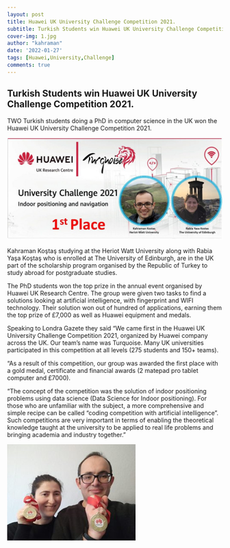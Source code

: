 ```yaml
---
layout: post
title: Huawei UK University Challenge Competition 2021.
subtitle: Turkish Students win Huawei UK University Challenge Competition 2021.
cover-img: 1.jpg
author: "kahraman"
date: '2022-01-27'
tags: [Huawei,University,Challenge]
comments: true
---
```


## Turkish Students win Huawei UK University Challenge Competition 2021.


TWO Turkish students doing a PhD in computer science in the UK won the Huawei UK University Challenge Competition 2021.

![cmd](1.jpg)

Kahraman Koştaş studying at the Heriot Watt University along with Rabia Yaşa Koştaş who is enrolled at The University of Edinburgh, are in the UK part of the scholarship program organised by the Republic of Turkey to study abroad for postgraduate studies.

The PhD students won the top prize in the annual event organised by Huawei UK Research Centre. The group were given two tasks to find a solutions looking at artificial intelligence, with fingerprint and WIFI technology.  Their solution won out of hundred of applications, earning them the top prize of £7,000 as well as Huawei equipment and medals.

Speaking to Londra Gazete they said “We came first in the Huawei UK University Challenge Competition 2021, organized by Huawei company across the UK. Our team’s name was Turquoise. Many UK universities participated in this competition at all levels (275 students and 150+ teams).


“As a result of this competition, our group was awarded the first place with a gold medal, certificate and financial awards (2 matepad pro tablet computer and £7000).

“The concept of the competition was the solution of indoor positioning problems using data science (Data Science for Indoor positioning). For those who are unfamiliar with the subject, a more comprehensive and simple recipe can be called “coding competition with artificial intelligence”. Such competitions are very important in terms of enabling the theoretical knowledge taught at the university to be applied to real life problems and bringing academia and industry together.”

![cmd](2.jpg)